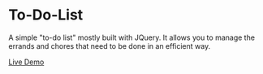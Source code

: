 # To-Do-List
A simple "to-do list" mostly built with JQuery. It allows you to manage the errands and chores that need to be done in an efficient way.


[Live Demo](https://chia-hsing.github.io/To-Do-List/)

